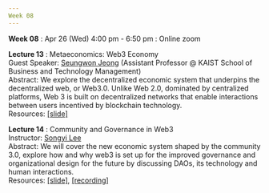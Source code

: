 ```yaml
---
Week 08
---
```


<b>Week 08</b>
: Apr 26 (Wed) 4:00 pm - 6:50 pm
  : Online zoom

<b>Lecture 13</b>
: Metaeconomics: Web3 Economy<br>
  Guest Speaker: <a href="/kaist/speaker/#Seungwon Jeong">Seungwon Jeong</a> (Assistant Professor @ KAIST School of Business and Technology Management)<br>
  Abstract: We explore the decentralized economic system that underpins the decentralized web, or Web3.0. Unlike Web 2.0, dominated by centralized platforms, Web 3 is built on decentralized networks that enable interactions between users incentived by blockchain technology.<br>
  Resources: <a href="/kaist/assets/files/Web3@KAIST-Lecture13.pdf" target="_blank">[slide]</a><br>
  
<b>Lecture 14</b>
: Community and Governance in Web3<br>
  Instructor: <a href="/kaist/speaker/#Songyi Lee">Songyi Lee</a><br>
  Abstract: We will cover the new economic system shaped by the community 3.0, explore how and why web3 is set up for the improved governance and organizational design for the future by discussing DAOs, its technology and human interactions.<br>
  Resources: <a href="/kaist/assets/files/Web3@KAIST-Lecture14.pdf" target="_blank">[slide]</a>, <a href="" target="_blank">[recording]</a><br>
